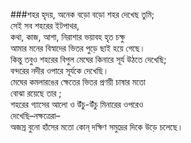 ###শহর
হৃদয়, অনেক বড়ো বড়ো শহর দেখেছ তুমি;  
সেই সব শহরের ইটপাথর,  
কথা, কাজ, আশা, নিরাশার ভয়াবহ হৃত চক্ষু  
আমার মনের বিস্বাদের ভিতর পুড়ে ছাই হয়ে গেছে।  
কিন্তু তবুও শহরের বিপুল মেঘের কিনারে সূর্য উঠতে দেখেছি;  
বন্দরের নদীর ওপারে সূর্যকে দেখেছি।  
মেঘের কমলারঙের ক্ষেতের ভিতর প্রণয়ী চাষার মতো  
বোঝা রয়েছে তার ;  
শহরের গ্যাসের আলো ও উঁচু-উঁচু মিনারের ওপরেও  
দেখেছি–নক্ষত্রেরা–  
অজস্র বুনো হাঁসের মতো কোন্‌ দক্ষিণ সমুদ্রের দিকে উড়ে চলেছে।  
 
